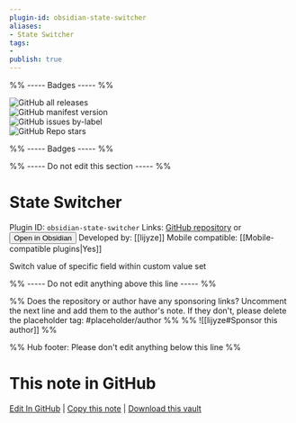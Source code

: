 ```yaml
---
plugin-id: obsidian-state-switcher
aliases:
- State Switcher
tags: 
- 
publish: true
---
```


%% ----- Badges ----- %%

![GitHub all releases](https://img.shields.io/github/downloads/lijyze/obsidian-state-switcher/total?color=573E7A&logo=github&style=for-the-badge)   
![GitHub manifest version](https://img.shields.io/github/manifest-json/v/lijyze/obsidian-state-switcher?color=573E7A&logo=github&style=for-the-badge)   
![GitHub issues by-label](https://img.shields.io/github/issues/lijyze/obsidian-state-switcher/help%20wanted?color=573E7A&logo=github&style=for-the-badge)   
![GitHub Repo stars](https://img.shields.io/github/stars/lijyze/obsidian-state-switcher?color=573E7A&logo=github&style=for-the-badge)

%% ----- Badges ----- %%

%% ----- Do not edit this section ----- %%

# State Switcher

Plugin ID: `obsidian-state-switcher`
Links: [GitHub repository](https://github.com/lijyze/obsidian-state-switcher) or [<button id=HH>Open in Obsidian</button>](obsidian://show-plugin?id=obsidian-state-switcher)
Developed by: [[lijyze]]
Mobile compatible: [[Mobile-compatible plugins|Yes]]

Switch value of specific field within custom value set

%% ----- Do not edit anything above this line ----- %% 

%% Does the repository or author have any sponsoring links? Uncomment the next line and add them to the author's note. If they don't, please delete the placeholder tag: #placeholder/author %%
%% ![[lijyze#Sponsor this author]] %%

%% Hub footer: Please don't edit anything below this line %%

# This note in GitHub

<span class="git-footer">[Edit In GitHub](https://github.dev/obsidian-community/obsidian-hub/blob/main/02%20-%20Community%20Expansions/02.05%20All%20Community%20Expansions/Plugins/obsidian-state-switcher.md "git-hub-edit-note") | [Copy this note](https://raw.githubusercontent.com/obsidian-community/obsidian-hub/main/02%20-%20Community%20Expansions/02.05%20All%20Community%20Expansions/Plugins/obsidian-state-switcher.md "git-hub-copy-note") | [Download this vault](https://github.com/obsidian-community/obsidian-hub/archive/refs/heads/main.zip "git-hub-download-vault") </span>
